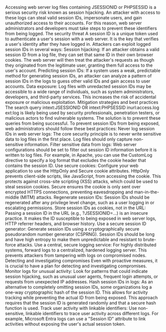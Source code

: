 Accessing web server log files containing JSESSIONID or PHPSESSID is a serious security risk known as session hijacking. 
An attacker with access to these logs can steal valid session IDs, impersonate users, and gain unauthorized access to their accounts. 
For this reason, web server administrators and developers must take steps to prevent these identifiers from being logged. 
The security threat
A session ID is a unique token used to authenticate a user's session with a web server. 
It is the key that verifies a user's identity after they have logged in. Attackers can exploit logged session IDs in several ways:
Session hijacking: If an attacker obtains a valid session ID from a log file, they can set that same ID in their own browser cookies. 
The web server will then treat the attacker's requests as though they originated from the legitimate user, 
granting them full access to the user's account.
Predicting session IDs: If a system uses a weak, predictable method for generating session IDs, 
an attacker can analyze a pattern of session IDs in the logs to guess other valid IDs and gain access to user accounts.
Data exposure: Log files with unredacted session IDs may be accessible to a wide range of individuals, 
such as system administrators, developers, and third-party services. This increases the risk of accidental exposure or malicious exploitation. 
Mitigation strategies and best practices
The search query intext:JSESSIONID OR intext:PHPSESSID inurl:access.log ext:log is likely being used by 
security professionals, penetration testers, or malicious actors to find vulnerable systems. 
The solution is to prevent these queries from being successful.
To prevent session IDs from being exposed, web administrators should follow these best practices:
Never log session IDs in web server logs: The core security principle is to never write sensitive data to log files in the first place. 
Log files should only capture non-sensitive information.
Filter sensitive data from logs: Web server configurations should be set to filter out session ID information before it is written 
to log files. For example, in Apache, you can use the CustomLog directive to specify a log format that excludes the cookie header 
that contains the session ID.
Use secure cookies: Configure your web application to use the HttpOnly and Secure cookie attributes.
HttpOnly prevents client-side scripts, like JavaScript, from accessing the cookie. This protects against cross-site scripting (XSS) attacks, 
which could be used to steal session cookies.
Secure ensures the cookie is only sent over encrypted HTTPS connections, preventing eavesdropping and man-in-the-middle (MITM) attacks.
Regenerate session IDs: Session IDs should be regenerated after any privilege level change, 
such as a user logging in or escalating permissions.
Store session IDs as cookies, not in the URL: Passing a session ID in the URL (e.g., ?JSESSIONID=...) is an insecure practice. 
It makes the ID susceptible to being exposed in web server logs, HTTP referrer headers, and browser history.
Use a secure session ID generator: Generate session IDs using a cryptographically secure pseudorandom number generator (CSPRNG). 
Session IDs should be long and have high entropy to make them unpredictable and resistant to brute-force attacks.
Use a central, secure logging service: For highly distributed systems, forward logs to a centralized, 
hardened logging server. This prevents attackers from tampering with logs on compromised nodes. 
Detecting and investigating compromises
Even with proactive measures, it is crucial to have a plan for detecting and investigating compromises.
Monitor logs for unusual activity: Look for patterns that could indicate session hijacking, such as unusual user agents, 
frequent login attempts, or requests from unexpected IP addresses.
Hash session IDs in logs: As an alternative to completely omitting session IDs, 
some organizations log a one-way cryptographic hash of the session ID. This allows for activity tracking while preventing the 
actual ID from being exposed. This approach requires that the session ID is generated randomly and that a secure hash function is used.
Track user activity with linkable identifiers: Use non-sensitive, linkable identifiers to trace user activity across different logs. 
For example, Microsoft Entra logs can use a "Session ID" attribute to link activities without exposing the user's actual session token. 
